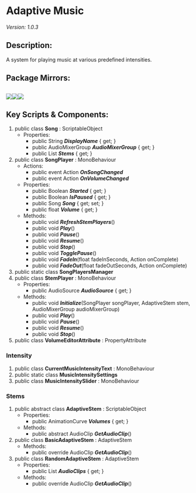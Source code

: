 # Adaptive Music
*Version: 1.0.3*
## Description: 
A system for playing music at various predefined intensities.
## Package Mirrors: 
[<img src='https://img.itch.zone/aW1nLzEzNzQ2ODg3LnBuZw==/original/npRUfq.png'>](https://github.com/Iron-Mountain-Software/adaptive-music.git)[<img src='https://img.itch.zone/aW1nLzEzNzQ2ODk4LnBuZw==/original/Rv4m96.png'>](https://iron-mountain.itch.io/adaptive-music)[<img src='https://img.itch.zone/aW1nLzEzNzQ2ODkyLnBuZw==/original/Fq0ORM.png'>](https://www.npmjs.com/package/com.iron-mountain.adaptive-music)
---
## Key Scripts & Components: 
1. public class **Song** : ScriptableObject
   * Properties: 
      * public String ***DisplayName***  { get; }
      * public AudioMixerGroup ***AudioMixerGroup***  { get; }
      * public List<AdaptiveStem> ***Stems***  { get; }
1. public class **SongPlayer** : MonoBehaviour
   * Actions: 
      * public event Action ***OnSongChanged*** 
      * public event Action ***OnVolumeChanged*** 
   * Properties: 
      * public Boolean ***Started***  { get; }
      * public Boolean ***IsPaused***  { get; }
      * public Song ***Song***  { get; set; }
      * public float ***Volume***  { get; }
   * Methods: 
      * public void ***RefreshStemPlayers***()
      * public void ***Play***()
      * public void ***Pause***()
      * public void ***Resume***()
      * public void ***Stop***()
      * public void ***TogglePause***()
      * public void ***FadeIn***(float fadeInSeconds, Action onComplete)
      * public void ***FadeOut***(float fadeOutSeconds, Action onComplete)
1. public static class **SongPlayersManager**
1. public class **StemPlayer** : MonoBehaviour
   * Properties: 
      * public AudioSource ***AudioSource***  { get; }
   * Methods: 
      * public void ***Initialize***(SongPlayer songPlayer, AdaptiveStem stem, AudioMixerGroup audioMixerGroup)
      * public void ***Play***()
      * public void ***Pause***()
      * public void ***Resume***()
      * public void ***Stop***()
1. public class **VolumeEditorAttribute** : PropertyAttribute
### Intensity
1. public class **CurrentMusicIntensityText** : MonoBehaviour
1. public static class **MusicIntensitySettings**
1. public class **MusicIntensitySlider** : MonoBehaviour
### Stems
1. public abstract class **AdaptiveStem** : ScriptableObject
   * Properties: 
      * public AnimationCurve ***Volumes***  { get; }
   * Methods: 
      * public abstract AudioClip ***GetAudioClip***()
1. public class **BasicAdaptiveStem** : AdaptiveStem
   * Methods: 
      * public override AudioClip ***GetAudioClip***()
1. public class **RandomAdaptiveStem** : AdaptiveStem
   * Properties: 
      * public List<AudioClip> ***AudioClips***  { get; }
   * Methods: 
      * public override AudioClip ***GetAudioClip***()
